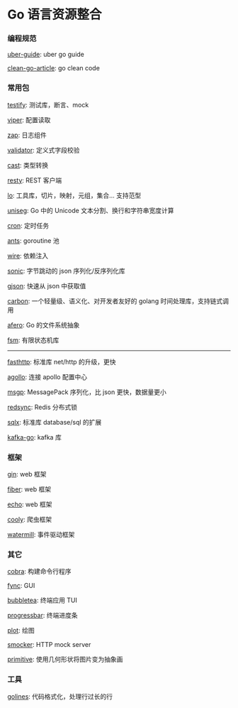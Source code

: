 # Go 语言资源整合


<!--more-->

### 编程规范

[uber-guide](https://github.com/uber-go/guide): uber go guide

[clean-go-article](https://github.com/Pungyeon/clean-go-article): go clean code

### 常用包

[testify](https://github.com/stretchr/testify): 测试库，断言、mock

[viper](https://github.com/spf13/viper): 配置读取

[zap](https://github.com/uber-go/zap): 日志组件

[validator](https://github.com/go-playground/validator): 定义式字段校验

[cast](https://github.com/spf13/cast): 类型转换

[resty](https://github.com/go-resty/resty): REST 客户端

[lo](https://github.com/samber/lo): 工具库，切片，映射，元组，集合... 支持范型

[uniseg](https://github.com/rivo/uniseg): Go 中的 Unicode 文本分割、换行和字符串宽度计算

[cron](https://github.com/robfig/cron): 定时任务

[ants](https://github.com/panjf2000/ants): goroutine 池

[wire](https://github.com/google/wire): 依赖注入

[sonic](https://github.com/bytedance/sonic): 字节跳动的 json 序列化/反序列化库

[gjson](https://github.com/tidwall/gjson): 快速从 json 中获取值

[carbon](https://github.com/golang-module/carbon): 一个轻量级、语义化、对开发者友好的 golang 时间处理库，支持链式调用

[afero](https://github.com/spf13/afero): Go 的文件系统抽象

[fsm](https://github.com/looplab/fsm): 有限状态机库

---

[fasthttp](https://github.com/valyala/fasthttp): 标准库 net/http 的升级，更快

[agollo](https://github.com/philchia/agollo): 连接 apollo 配置中心

[msgp](https://github.com/tinylib/msgp): MessagePack 序列化，比 json 更快，数据量更小

[redsync](https://github.com/go-redsync/redsync): Redis 分布式锁

[sqlx](https://github.com/jmoiron/sqlx): 标准库 database/sql 的扩展

[kafka-go](https://github.com/segmentio/kafka-go): kafka 库

### 框架

[gin](https://github.com/gin-gonic/gin): web 框架

[fiber](https://github.com/gofiber/fiber): web 框架

[echo](https://github.com/labstack/echo): web 框架

[cooly](https://github.com/gocolly/colly): 爬虫框架

[watermill](https://github.com/ThreeDotsLabs/watermill): 事件驱动框架

### 其它

[cobra](https://github.com/spf13/cobra): 构建命令行程序

[fync](https://github.com/fyne-io/fyne): GUI

[bubbletea](https://github.com/charmbracelet/bubbletea): 终端应用 TUI

[progressbar](https://github.com/schollz/progressbar): 终端进度条

[plot](https://github.com/gonum/plot): 绘图

[smocker](https://github.com/Thiht/smocker): HTTP mock server

[primitive](https://github.com/fogleman/primitive): 使用几何形状将图片变为抽象画

### 工具

[golines](https://github.com/segmentio/golines): 代码格式化，处理行过长的行

